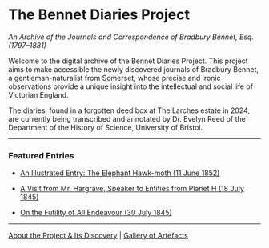 # The Bennet Diaries Project

*An Archive of the Journals and Correspondence of Bradbury Bennet, Esq. (1797–1881)*

Welcome to the digital archive of the Bennet Diaries Project. This project aims to make accessible the newly discovered journals of Bradbury Bennet, a gentleman-naturalist from Somerset, whose precise and ironic observations provide a unique insight into the intellectual and social life of Victorian England.

The diaries, found in a forgotten deed box at The Larches estate in 2024, are currently being transcribed and annotated by Dr. Evelyn Reed of the Department of the History of Science, University of Bristol.

---

### Featured Entries

*   [An Illustrated Entry: The Elephant Hawk-moth (11 June 1852)](entries/1852-06-11.md)

*   [A Visit from Mr. Hargrave, Speaker to Entities from Planet H (18 July 1845)](entries/1845-07-18.md)

*   [On the Futility of All Endeavour (30 July 1845)](entries/futility-treatise.md)

---

[About the Project & Its Discovery](about.md) | [Gallery of Artefacts](gallery.md)
